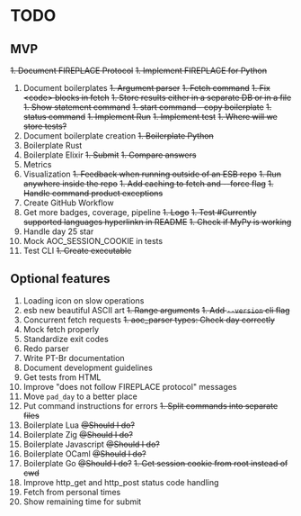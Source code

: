 # TODO
## MVP

~~1. Document FIREPLACE Protocol~~
~~1. Implement FIREPLACE for Python~~
1. Document boilerplates
~~1. Argument parser~~
~~1. Fetch command~~
    ~~1. Fix \<code\> blocks in fetch~~
    ~~1. Store results either in a separate DB or in a file~~
~~1. Show statement command~~
~~1. start command - copy boilerplate~~
~~1. status command~~
~~1. Implement Run~~
~~1. Implement  test~~
    ~~1. Where will we store tests?~~
1. Document boilerplate creation
~~1. Boilerplate Python~~
1. Boilerplate Rust
1. Boilerplate Elixir
~~1. Submit~~
~~1. Compare answers~~
1. Metrics
1. Visualization
~~1. Feedback when running outside of an ESB repo~~
~~1. Run anywhere inside the repo~~
~~1. Add caching to fetch and --force flag~~
~~1. Handle command product exceptions~~
1. Create GitHub Workflow
1. Get more badges, coverage, pipeline
~~1. Logo~~
~~1. Test #Currently supported languages hyperlinkn in README~~
~~1. Check if MyPy is working~~
1. Handle day 25 star
1. Mock AOC_SESSION_COOKIE in tests
1. Test CLI
~~1. Create executable~~

## Optional features

1. Loading icon on slow operations
1. esb new beautiful ASCII art
~~1. Range arguments~~
~~1. Add `--version` cli flag~~
1. Concurrent fetch requests
~~1. aoc_parser types: Check day correctly~~
1. Mock fetch properly
1. Standardize exit codes
1. Redo parser
1. Write PT-Br documentation
1. Document development guidelines
1. Get tests from HTML
1. Improve "does not follow FIREPLACE protocol" messages
1. Move `pad_day` to a better place
1. Put command instructions for errors
~~1. Split commands into separate files~~
1. Boilerplate Lua ~~@Should I do?~~
1. Boilerplate Zig ~~@Should I do?~~
1. Boilerplate Javascript ~~@Should I do?~~
1. Boilerplate OCaml ~~@Should I do?~~
1. Boilerplate Go ~~@Should I do?~~
~~1. Get session cookie from root instead of cwd~~
1. Improve http_get and http_post status code handling
1. Fetch from personal times
1. Show remaining time for submit
